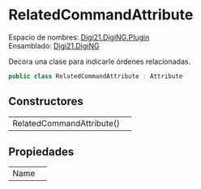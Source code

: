 # RelatedCommandAttribute

Espacio de nombres: [Digi21.DigiNG.Plugin](/digi3d-net/programacion/.net/referencia/digi21.diging.plugin/)  
Ensamblado: [Digi21.DigiNG](/digi3d-net/programacion/.net/referencia/digi21.diging.plugin/digi21.diging/)

Decora una clase para indicarle órdenes relacionadas.

```csharp
public class RelatedCommandAttribute : Attribute
```

## Constructores

|  |  |
| :--- | :--- |
| RelatedCommandAttribute\(\) |  |

## Propiedades

|  |  |
| :--- | :--- |
| Name |  |

